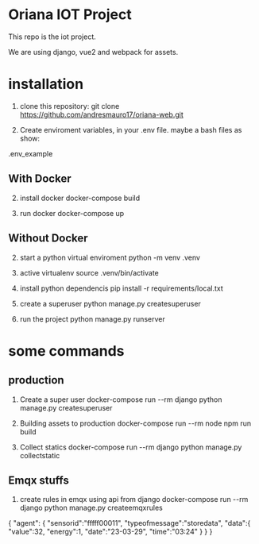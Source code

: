 # Oriana IOT Project

This repo is the iot project. 

We are using django, vue2 and webpack for assets.


# installation 

1.  clone this repository:
        git clone https://github.com/andresmauro17/oriana-web.git

2.  Create enviroment variables, in your .env file. maybe a bash files as show:

.env_example
       

## With Docker
2.  install docker
        docker-compose build

3.  run docker
        docker-compose up


## Without Docker

2.  start a python virtual enviroment
        python -m venv .venv

3.  active virtualenv 
        source .venv/bin/activate

4.  install python dependencis
        pip install -r requirements/local.txt

5. create a superuser
        python manage.py createsuperuser

6. run the project
        python manage.py runserver

# some commands 

## production
1. Create a super user
        docker-compose run --rm django python manage.py createsuperuser

2. Building assets to production
        docker-compose run --rm node npm run build

3. Collect statics 
        docker-compose run --rm django python manage.py collectstatic

## Emqx stuffs
1. create rules in emqx using api from django
        docker-compose run --rm django python manage.py createemqxrules

{
  "agent": {
    "sensorid":"fffff00011",
    "typeofmessage":"storedata",
    "data":{
      "value":32,
      "energy":1,
      "date":"23-03-29",
      "time":"03:24"
    }
  }
}